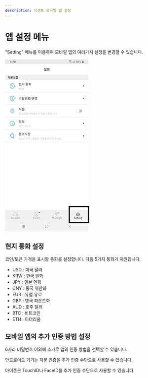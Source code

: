 ```yaml
---
description: 디센트 모바일 앱 설정
---
```


# 앱 설정 메뉴

"Setting" 메뉴를 이용하여 모바일 앱의 여러가지 설정을 변경할 수 있습니다.

![](../.gitbook/assets/image%20%286%29.png)

## 현지 통화 설정 <a id="currency"></a>

​코인/토큰 가격을 표시할 통화를 설정합니다. 다음 5가지 통화가 지원됩니다.

* USD : 미국 달러
* KRW : 한국 원화
* JPY : 일본 엔화
* CNY : 중국 위안화
* EUR : 유럽 유로
* GBP : 영국 파운드화
* AUD : 호주 달러
* BTC : 비트코인
* ETH : 이더리움

## 모바일 앱의 추가 인증 방법 설정 <a id="auth-method"></a>

6자리 비밀번호 이외에 추가로 앱의 인증 방법을 선택할 수 있습니다.

안드로이드 기기는 지문 인증을 추가 인증 수단으로 사용할 수 있습니다.

아이폰은 TouchID나 FaceID를 추가 인증 수단으로 사용할 수 있습니다.

